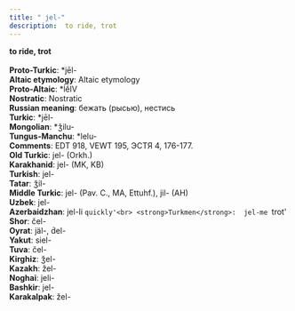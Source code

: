 ```yaml
---
title: " jel-"
description:  to ride, trot
---
```

<strong> to ride, trot</strong><br><br>
<strong>Proto-Turkic</strong>:  *jēl-<br>
<strong>Altaic etymology</strong>:  Altaic etymology<br>
<strong> Proto-Altaic</strong>:  *ĺḗlV<br>
<strong>Nostratic</strong>:  Nostratic<br>
<strong>Russian meaning</strong>:  бежать (рысью), нестись<br>
<strong>Turkic</strong>:  *jēl-<br>
<strong>Mongolian</strong>:  *ǯilu-<br>
<strong>Tungus-Manchu</strong>:  *lelu-<br>
<strong>Comments</strong>:  EDT 918, VEWT 195, ЭСТЯ 4, 176-177.<br>
<strong>Old Turkic</strong>:  jel- (Orkh.)<br>
<strong>Karakhanid</strong>:  jel- (MK, KB)<br>
<strong>Turkish</strong>:  jel-<br>
<strong>Tatar</strong>:  ǯil-<br>
<strong>Middle Turkic</strong>:  jel- (Pav. C., MA, Ettuhf.), jil- (AH)<br>
<strong>Uzbek</strong>:  jel-<br>
<strong>Azerbaidzhan</strong>:  jel-li `quickly'<br>
<strong>Turkmen</strong>:  jel-me `trot'<br>
<strong>Shor</strong>:  čel-<br>
<strong>Oyrat</strong>:  jäl-, d́el-<br>
<strong>Yakut</strong>:  siel-<br>
<strong>Tuva</strong>:  čel-<br>
<strong>Kirghiz</strong>:  ǯel-<br>
<strong>Kazakh</strong>:  žel-<br>
<strong>Noghai</strong>:  jeli-<br>
<strong>Bashkir</strong>:  jel-<br>
<strong>Karakalpak</strong>:  žel-<br>


